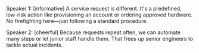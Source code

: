 Speaker 1: [informative] A service request is different. It's a predefined, low-risk action like provisioning an account or ordering approved hardware. No firefighting here—just following a standard procedure.

Speaker 2: [cheerful] Because requests repeat often, we can automate many steps or let junior staff handle them. That frees up senior engineers to tackle actual incidents.
